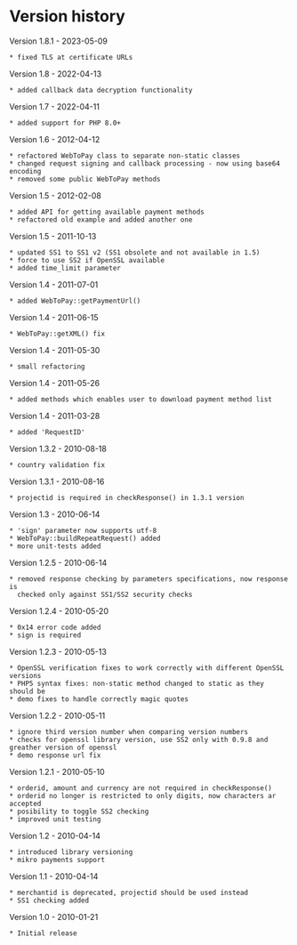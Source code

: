 Version history
===============
Version 1.8.1     - 2023-05-09

    * fixed TLS at certificate URLs

Version 1.8     - 2022-04-13

    * added callback data decryption functionality

Version 1.7     - 2022-04-11

    * added support for PHP 8.0+

Version 1.6     - 2012-04-12

    * refactored WebToPay class to separate non-static classes
    * changed request signing and callback processing - now using base64 encoding
    * removed some public WebToPay methods

Version 1.5     - 2012-02-08

    * added API for getting available payment methods
    * refactored old example and added another one

Version 1.5		- 2011-10-13

	* updated SS1 to SS1 v2 (SS1 obsolete and not available in 1.5)
	* force to use SS2 if OpenSSL available
	* added time_limit parameter

Version 1.4		- 2011-07-01

	* added WebToPay::getPaymentUrl()

Version 1.4		- 2011-06-15

	* WebToPay::getXML() fix

Version 1.4		- 2011-05-30

	* small refactoring

Version 1.4		- 2011-05-26

	* added methods which enables user to download payment method list

Version 1.4		- 2011-03-28

	* added 'RequestID'

Version 1.3.2   - 2010-08-18

    * country validation fix

Version 1.3.1   - 2010-08-16

    * projectid is required in checkResponse() in 1.3.1 version

Version 1.3     - 2010-06-14

    * 'sign' parameter now supports utf-8
    * WebToPay::buildRepeatRequest() added
    * more unit-tests added

Version 1.2.5   - 2010-06-14

    * removed response checking by parameters specifications, now response is
      checked only against SS1/SS2 security checks


Version 1.2.4   - 2010-05-20

    * 0x14 error code added
    * sign is required

Version 1.2.3   - 2010-05-13

    * OpenSSL verification fixes to work correctly with different OpenSSL versions
    * PHP5 syntax fixes: non-static method changed to static as they should be
    * demo fixes to handle correctly magic quotes

Version 1.2.2   - 2010-05-11

    * ignore third version number when comparing version numbers
    * checks for openssl library version, use SS2 only with 0.9.8 and greather version of openssl
    * demo response url fix

Version 1.2.1   - 2010-05-10

    * orderid, amount and currency are not required in checkResponse()
    * orderid no longer is restricted to only digits, now characters ar accepted
    * posibility to toggle SS2 checking
    * improved unit testing

Version 1.2     - 2010-04-14

    * introduced library versioning
    * mikro payments support

Version 1.1     - 2010-04-14

    * merchantid is deprecated, projectid should be used instead
    * SS1 checking added

Version 1.0     - 2010-01-21

    * Initial release
